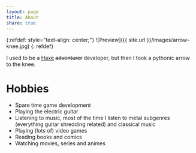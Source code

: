 ```yaml
---
layout: page
title: About
share: true
---
```


{:refdef: style="text-align: center;"}
![Preview]({{ site.url }}/images/arrow-knee.jpg)
{: refdef}

I used to be a <a href="https://haxe.org/" target="_blank">Haxe</a> ~~adventurer~~ developer, but then I took a pythonic arrow to the knee.

# Hobbies

* Spare time game development
* Playing the electric guitar
* Listening to music, most of the time I listen to metal subgenres (everything guitar shredding related) and classical music
* Playing (lots of) video games
* Reading books and comics
* Watching movies, series and animes
  

<script type='text/javascript' src='https://ko-fi.com/widgets/widget_2.js'></script><script type='text/javascript'>kofiwidget2.init('Buy me a coffee', '#151a19', 'M4M4NEUK');kofiwidget2.draw();</script> 